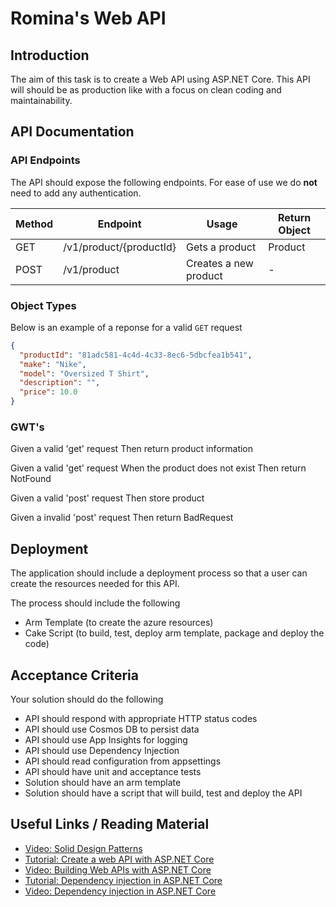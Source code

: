 # Romina's Web API

## Introduction

The aim of this task is to create a Web API using ASP.NET Core. This API will should be as production like with a focus on clean coding and maintainability.

## API Documentation

### API Endpoints

The API should expose the following endpoints. For ease of use we do **not** need to add any authentication.

| Method | Endpoint                | Usage                 | Return Object |
| ------ | ----------------------- | --------------------- | ------------- |
| GET    | /v1/product/{productId} | Gets a product        | Product       |
| POST   | /v1/product             | Creates a new product | -             |

### Object Types

Below is an example of a reponse for a valid `GET` request

```json
{
  "productId": "81adc581-4c4d-4c33-8ec6-5dbcfea1b541",
  "make": "Nike",
  "model": "Oversized T Shirt",
  "description": "",
  "price": 10.0
}
```

### GWT's

Given a valid 'get' request
Then return product information

Given a valid 'get' request
When the product does not exist
Then return NotFound

Given a valid 'post' request
Then store product

Given a invalid 'post' request
Then return BadRequest

## Deployment

The application should include a deployment process so that a user can create the resources needed for this API.

The process should include the following

- Arm Template (to create the azure resources)
- Cake Script (to build, test, deploy arm template, package and deploy the code)

## Acceptance Criteria

Your solution should do the following

- API should respond with appropriate HTTP status codes
- API should use Cosmos DB to persist data
- API should use App Insights for logging
- API should use Dependency Injection
- API should read configuration from appsettings
- API should have unit and acceptance tests
- Solution should have an arm template
- Solution should have a script that will build, test and deploy the API

## Useful Links / Reading Material

- [Video: Solid Design Patterns](https://www.youtube.com/watch?v=agkWYPUcLpg&t=1427s)
- [Tutorial: Create a web API with ASP.NET Core](https://docs.microsoft.com/en-us/aspnet/core/tutorials/first-web-api?view=aspnetcore-2.2&tabs=visual-studio)
- [Video: Building Web APIs with ASP.NET Core](https://channel9.msdn.com/events/dotnetConf/2017/T322?term=asp.net%20core%20web%20api&lang-en=true)
- [Tutorial: Dependency injection in ASP.NET Core](https://docs.microsoft.com/en-us/aspnet/core/fundamentals/dependency-injection?view=aspnetcore-3.1)
- [Video: Dependency injection in ASP.NET Core](https://docs.microsoft.com/en-us/aspnet/core/fundamentals/dependency-injection?view=aspnetcore-3.1)
